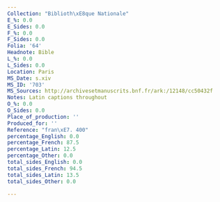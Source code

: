 ```yaml
---
Collection: "Biblioth\xE8que Nationale"
E_%: 0.0
E_Sides: 0.0
F_%: 0.0
F_Sides: 0.0
Folia: '64'
Headnote: Bible
L_%: 0.0
L_Sides: 0.0
Location: Paris
MS_Date: s.xiv
MS_ID: '703'
MS_Sources: http://archivesetmanuscrits.bnf.fr/ark:/12148/cc50432f
Notes: Latin captions throughout
O_%: 0.0
O_Sides: 0.0
Place_of_production: ''
Produced_for: ''
Reference: "fran\xE7. 400"
percentage_English: 0.0
percentage_French: 87.5
percentage_Latin: 12.5
percentage_Other: 0.0
total_sides_English: 0.0
total_sides_French: 94.5
total_sides_Latin: 13.5
total_sides_Other: 0.0

---
```

